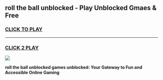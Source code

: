 
## roll the ball unblocked - Play Unblocked Gmaes & Free
<h3>
<a href="https://news.freeplayer.one?title=roll_the_ball_unblocked&ref=23F">CLICK TO PLAY</a></h3>
<hr>

<h3>
<a href="https://news.freeplayer.one?title=roll_the_ball_unblocked&ref=23F">CLICK 2 PLAY</a>
  
</h3>

<a href="https://news.freeplayer.one?title=roll_the_ball_unblocked&ref=23F/"><img src="https://clearcache.store/games.png"></a>


**roll the ball unblocked games unblocked: Your Gateway to Fun and Accessible Online Gaming**

